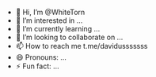 - 👋 Hi, I’m @WhiteTorn
- 👀 I’m interested in ...
- 🌱 I’m currently learning ...
- 💞️ I’m looking to collaborate on ...
- 📫 How to reach me
    t.me/davidusssssss
- 😄 Pronouns: ...
- ⚡ Fun fact: ...

<!---
WhiteTorn/WhiteTorn is a ✨ special ✨ repository because its `README.md` (this file) appears on your GitHub profile.
You can click the Preview link to take a look at your changes.
--->
